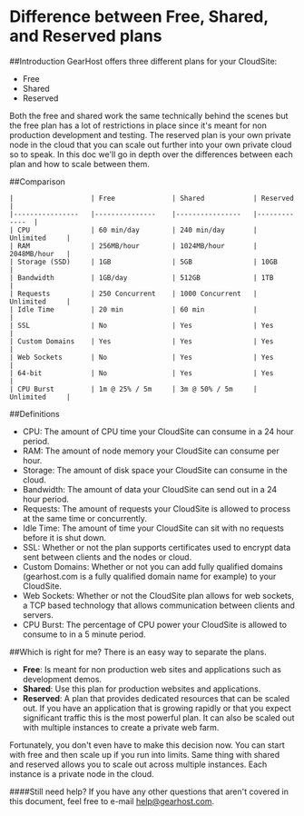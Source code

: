 Difference between Free, Shared, and Reserved plans
==================

##Introduction
GearHost offers three different plans for your CloudSite:

- Free
- Shared
- Reserved

Both the free and shared work the same technically behind the scenes but the free plan has a lot of restrictions in place since it's meant for non production development and testing. The reserved plan is your own private node in the cloud that you can scale out further into your own private cloud so to speak. In this doc we'll go in depth over the differences between each plan and how to scale between them.  

##Comparison

	|                	| Free          	| Shared         	| Reserved    	|
	|----------------	|---------------	|----------------	|-------------	|
	| CPU            	| 60 min/day    	| 240 min/day    	| Unlimited   	|
	| RAM            	| 256MB/hour    	| 1024MB/hour    	| 2048MB/hour 	|
	| Storage (SSD)  	| 1GB           	| 5GB            	| 10GB        	|
	| Bandwidth      	| 1GB/day       	| 512GB          	| 1TB         	|
	| Requests       	| 250 Concurrent  	| 1000 Concurrent 	| Unlimited   	|
	| Idle Time      	| 20 min        	| 60 min         	|             	|
	| SSL            	| No            	| Yes            	| Yes         	|
	| Custom Domains 	| Yes           	| Yes            	| Yes         	|
	| Web Sockets    	| No            	| Yes            	| Yes         	|
	| 64-bit         	| No            	| Yes            	| Yes         	|
	| CPU Burst      	| 1m @ 25% / 5m 	| 3m @ 50% / 5m  	| Unlimited   	|

##Definitions
- CPU: The amount of CPU time your CloudSite can consume in a 24 hour period.
- RAM: The amount of node memory your CloudSite can consume per hour. 
- Storage: The amount of disk space your CloudSite can consume in the cloud. 
- Bandwidth: The amount of data your CloudSite can send out in a 24 hour period.
- Requests: The amount of requests your CloudSite is allowed to process at the same time or concurrently. 
- Idle Time: The amount of time your CloudSite can sit with no requests before it is shut down. 
- SSL: Whether or not the plan supports certificates used to encrypt data sent between clients and the nodes or cloud. 
- Custom Domains: Whether or not you can add fully qualified domains (gearhost.com is a fully qualified domain name for example) to your CloudSite. 
- Web Sockets: Whether or not the CloudSite plan allows for web sockets, a TCP based technology that allows communication between clients and servers. 
- CPU Burst: The percentage of CPU power your CloudSite is allowed to consume to in a 5 minute period. 

##Which is right for me?
There is an easy way to separate the plans. 

- **Free**: Is meant for non production web sites and applications such as development demos. 
- **Shared**: Use this plan for production websites and applications. 
- **Reserved**: A plan that provides dedicated resources that can be scaled out. If you have an application that is growing rapidly or that you expect significant traffic this is the most powerful plan. It can also be scaled out with multiple instances to create a private web farm. 

Fortunately, you don't even have to make this decision now. You can start with free and then scale up if you run into limits. Same thing with shared and reserved allows you to scale out across multiple instances. Each instance is a private node in the cloud. 

####Still need help?
If you have any other questions that aren't covered in this document, feel free to e-mail <help@gearhost.com>.